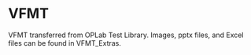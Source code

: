 # VFMT
VFMT transferred from OPLab Test Library. Images, pptx files, and Excel files can be found in VFMT_Extras.
